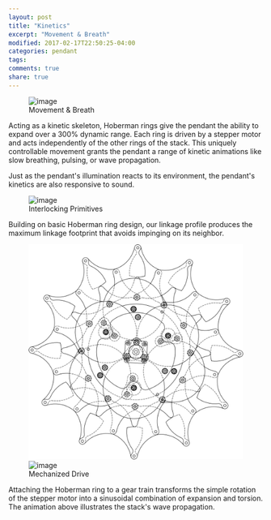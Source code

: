 ```yaml
---
layout: post
title: "Kinetics"
excerpt: "Movement & Breath"
modified: 2017-02-17T22:50:25-04:00
categories: pendant
tags:
comments: true
share: true
---
```


<figure>
  <img src="/images/LinkageWavePropagation.gif" alt="image">
  <figcaption>Movement & Breath</figcaption>
</figure>

Acting as a kinetic skeleton, Hoberman rings give the pendant the ability to expand over a 300% dynamic range. Each ring is driven by a stepper motor and acts independently of the other rings of the stack. This uniquely controllable movement grants the pendant a range of kinetic animations like slow breathing, pulsing, or wave propagation. 

Just as the pendant's illumination reacts to its environment, the pendant's kinetics are also responsive to sound. 

<figure class="half">
  <img src="/images/32ManualCollapse.gif" alt="image">
  <figcaption>Interlocking Primitives</figcaption>
</figure>
Building on basic Hoberman ring design, our linkage profile produces the maximum linkage footprint that avoids impinging on its neighbor.  

<figure class="half">
  <img src="/images/LinkageDriveAssemblyDrawing.png" alt="image">
  <img src="/images/MechDrivePrototype.gif" alt="image">
  <figcaption>Mechanized Drive</figcaption>
</figure>
Attaching the Hoberman ring to a gear train transforms the simple rotation of the stepper motor into a sinusoidal combination of expansion and torsion.  The animation above illustrates the stack's wave propagation. 

